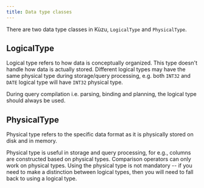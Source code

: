 ```yaml
---
title: Data type classes
---
```


There are two data type classes in Kùzu, `LogicalType` and `PhysicalType`.

## LogicalType

Logical type refers to how data is conceptually organized. This type doesn't handle how data is
actually stored. Different logical types may have the same physical type during storage/query
processing, e.g. both `INT32` and `DATE` logical type will have `INT32` physical type.

During query compilation i.e. parsing, binding and planning, the logical type should always be used.

## PhysicalType

Physical type refers to the specific data format as it is physically stored on disk and in memory.

Physical type is useful in storage and query processing, for e.g., columns are constructed based on
physical types. Comparison operators can only work on physical types. Using the physical type is not
mandatory -- if you need to make a distinction between logical types, then you will
need to fall back to using a logical type.
